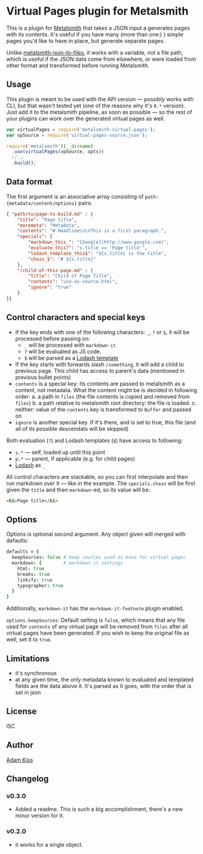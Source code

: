 # Virtual Pages plugin for Metalsmith

This is a plugin for [Metalsmith][] that takes a JSON input a generates pages with its contents. It's useful if you have many (more than one:) ) simple pages you'd like to have in place, but generate separate pages.

Unlike [metalsmith-json-to-files][], it works with a variable, not a file path, which is useful if the JSON data come from elsewhere, or were loaded from other format and transformed before running Metalsmith.

[metalsmith]: http://metalsmith.io
[metalsmith-json-to-files]: https://www.npmjs.com/package/metalsmith-json-to-files

##  Usage

This plugin is meant to be used with the API version — possibly works with CLI, but that wasn't tested yet (one of the reasons why it's `0.*` version). Just add it to the metalsmith pipeline, as soon as possible — so the rest of your plugins can work over the generated virtual pages as well.

```js
var virtualPages = require('metalsmith-virtual-pages');
var vpSource = require('virtual-pages-source.json');

require('metalsmith')(__dirname)
  .use(virtualPages(vpSource, opts))
  // …
  .build();
```

## Data format

The first argument is an associative array consisting of `path: {metadata/content/options}` pairs:

``` json
{ "path/to/page-to-build.md" : {
    "title": "Page title",
    "moremeta": "Metadata",
    "contents": "# Headline\n\nThis is a first paragraph.",
    "specials": {
        "markdown_this_": "[Google](http://www.google.com)",
        "evaluate_this?": "s.title == 'Page title'",
        "lodash_template_this$": "${s.title} is the title",
        "chain_$": "# ${s.title}"
    },
    "/child-of-this-page.md" : {
        "title": "Child of Page Title",
        "contents": "use-as-source.html",
        "ignore": "true"
    }
}}
```

## Control characters and special keys

* If the key ends with one of the following characters: `_`, `?` or `$`, it will be processed before passing on:
  * `_` will be processed with `markdown-it`
  * `?` will be evaluated as JS code.
  * `$` will be parsed as a [Lodash template](https://lodash.com/docs#template)
* If the key starts with forwards slash `/something`, it will add a child to previous page. This child has access to parent's data (mentioned in previous bullet points)
* `contents` is a special key: Its contents are passed to metalsmith as a content, not metadata. What the content might be is decided in following order:
  a. a path in `files` (the file contents is copied and removed from `files`)
  b. a path relative to metalsmith root directory: the file is loaded.
  c. neither: value of the `contents` key is transformed to `Buffer` and passed on
* `ignore` is another special key. If it's there, and is set to true, this file (and all of its possible descendats will be skipped)

Both evaluation (`?`) and Lodash templates (`$`) have access to following:
* `s.*` — self, loaded up until this point
* `p.*` — parent, if applicable (e.g. for child pages)
* [Lodash](https://lodash.com) as `_`

All control characters are stackable, so you can first interpolate and then run markdown over it — like in the example. The `specials.chain` will be first given the `title` and then `markdown`-ed, so its value will be:

``` html
<h1>Page title</h1>
```

## Options

Options is optional second argument. Any object given will merged with defaults:

``` coffeescript
defaults = {
  keepSources: false # keep sources used as base for virtual pages
  markdown: {        # markdown-it settings
    html: true
    breaks: true
    linkify: true
    typographer: true
  }
}
```

Additionally, `markdown-it` has the `markdown-it-footnote` plugin enabled.

`options.keepSources`: Default setting is `false`, which means that any file used for `contents` of any virtual page will be removed from `files` after all virtual pages have been generated. If you wish to keep the original file as well, set it to `true`.

## Limitations

- it's synchronous
- at any given time, the only metadata known to evaluated and templated fields are the data above it. It's parsed as it goes, with the order that is set in json

## License

ISC

## Author
[Adam Kiss](http://adamkiss.com)

## Changelog

### v0.3.0
- Added a readme. This is such a big accomplishment, there's a new minor version for it.

### v0.2.0
- it works for a single object.